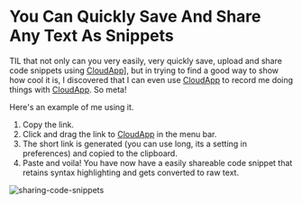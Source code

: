 # You Can Quickly Save And Share Any Text As Snippets

TIL that not only can you very easily, very quickly save, upload and share code snippets using [CloudApp](https://my.cl.ly/r/1z0B1n231Z131C0Q)], but in trying to find a good way to show how cool it is, I discovered that I can even use [CloudApp](https://my.cl.ly/r/1z0B1n231Z131C0Q) to record me doing things with [CloudApp](<https://my.cl.ly/r/1z0B1n231Z131C0Q>). So meta!

Here's an example of me using it.

1.  Copy the link.
1.  Click and drag the link to [CloudApp](<https://my.cl.ly/r/1z0B1n231Z131C0Q>) in the menu bar.
1.  The short link is generated (you can use long, its a setting in preferences) and copied to the clipboard.
1.  Paste and voila! You have now have a easily shareable code snippet that retains syntax highlighting and gets converted to raw text.


![sharing-code-snippets](https://cloud.githubusercontent.com/assets/16841950/25507997/4b0fb702-2b7d-11e7-88a4-09d1b842080d.gif)
